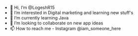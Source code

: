 - 👋 Hi, I’m @LogeshR15
- 👀 I’m interested in Digital marketing and learning new stuff's
- 🌱 I’m currently learning Java 
- 💞️ I’m looking to collaborate on new app ideas
- 📫 How to reach me - Instagram @iam_someone_here

<!---
LogeshR15/LogeshR15 is a ✨ special ✨ repository because its `README.md` (this file) appears on your GitHub profile.
You can click the Preview link to take a look at your changes.
--->
